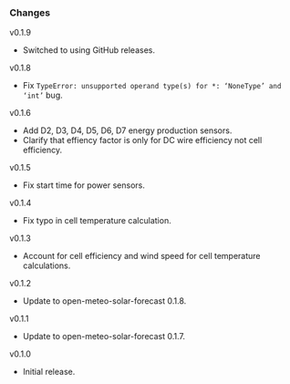 ### Changes

v0.1.9

- Switched to using GitHub releases.

v0.1.8

- Fix `TypeError: unsupported operand type(s) for *: ‘NoneType’ and ‘int’` bug.

v0.1.6

- Add D2, D3, D4, D5, D6, D7 energy production sensors.
- Clarify that effiency factor is only for DC wire efficiency not cell efficiency.

v0.1.5

- Fix start time for power sensors.

v0.1.4

- Fix typo in cell temperature calculation.

v0.1.3

- Account for cell efficiency and wind speed for cell temperature calculations.

v0.1.2

- Update to open-meteo-solar-forecast 0.1.8.

v0.1.1

- Update to open-meteo-solar-forecast 0.1.7.

v0.1.0

- Initial release.
